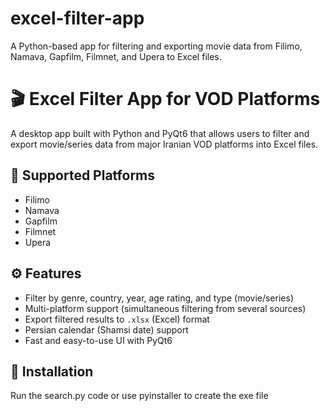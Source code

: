 # excel-filter-app
A Python-based app for filtering and exporting movie data from Filimo, Namava, Gapfilm, Filmnet, and Upera to Excel files.
# 🎬 Excel Filter App for VOD Platforms

A desktop app built with Python and PyQt6 that allows users to filter and export movie/series data from major Iranian VOD platforms into Excel files.

## 📌 Supported Platforms
- Filimo
- Namava
- Gapfilm
- Filmnet
- Upera

## ⚙️ Features
- Filter by genre, country, year, age rating, and type (movie/series)
- Multi-platform support (simultaneous filtering from several sources)
- Export filtered results to `.xlsx` (Excel) format
- Persian calendar (Shamsi date) support
- Fast and easy-to-use UI with PyQt6

## 🚀 Installation

Run the search.py code or use pyinstaller to create the exe file
